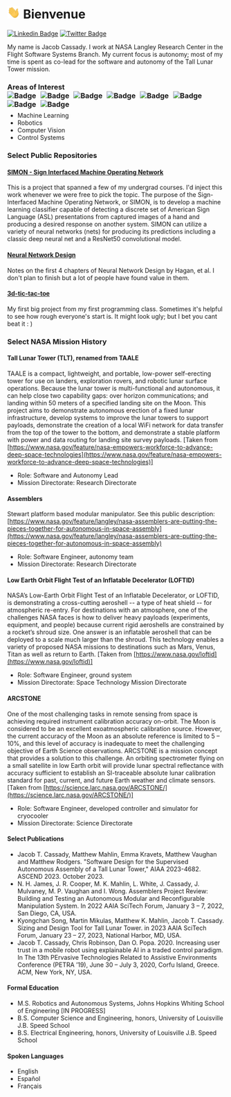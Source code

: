 # <img src="https://raw.githubusercontent.com/ABSphreak/ABSphreak/master/gifs/Hi.gif" width="30px"> Bienvenue
[![Linkedin Badge](https://img.shields.io/badge/-Jacob_Cassady-blue?style=flat-square&logo=Linkedin&logoColor=white&link=https://www.linkedin.com/in/jacob-cassady-315497120/)](https://www.linkedin.com/in/jacob-cassady-315497120/)
[![Twitter Badge](https://img.shields.io/badge/-@Jacob__Cassady-1ca0f1?style=flat-square&labelColor=1ca0f1&logo=twitter&logoColor=white&link=https://twitter.com/Jacob_Cassady)](https://twitter.com/Jacob_Cassady)

My name is Jacob Cassady.  I work at NASA Langley Research Center in the Flight Software Systems Branch.  My current focus is autonomy; most of my time is spent as co-lead for the software and autonomy of the Tall Lunar Tower mission.

<h3> Areas of Interest

<br>

<img alt="Badge" style="float: left; margin-right: 10px;" src="https://img.shields.io/badge/python%20-%2314354C.svg?&style=for-the-badge&logo=python&logoColor=white"/>
<img alt="Badge" style="float: left; margin-right: 10px;"  src="https://img.shields.io/badge/c++%20-%230175C2.svg?&style=for-the-badge&logo=c%2B%2B&logoColor=white"/>
<img alt="Badge" style="float: left; margin-right: 10px;"  src="https://img.shields.io/badge/c%20-%2320232a.svg?&style=for-the-badge&logo=c&logoColor=white"/>
<img alt="Badge" style="float: left; margin-right: 10px;"  src="https://img.shields.io/badge/OpenCV%20-%23FFBB00.svg?&style=for-the-badge&logo=Canonical&logoColor=white"/>
<img alt="Badge" style="float: left; margin-right: 10px;"  src="https://img.shields.io/badge/tensorflow%20-%23FF6F00.svg?&style=for-the-badge&logo=tensorflow&logoColor=white"/>
<img alt="Badge" style="float: left; margin-right: 10px;"  src="https://img.shields.io/badge/keras%20-%23FF0000.svg?&style=for-the-badge&logo=keras&logoColor=white"/>
<img alt="Badge" style="float: left; margin-right: 10px;"  src="https://img.shields.io/badge/ros2%20-%2314354C.svg?&style=for-the-badge&logo=ros&logoColor=white"/>
<img alt="Badge" style="float: left; margin-right: 10px;"  src="https://img.shields.io/badge/git%20-%23F05033.svg?&style=for-the-badge&logo=git&logoColor=white"/>
</h3>
<br>

- Machine Learning
- Robotics
- Computer Vision
- Control Systems

### Select Public Repositories
#### [SIMON - Sign Interfaced Machine Operating Network](https://github.com/jtcass01/SIMON)
This is a project that spanned a few of my undergrad courses.  I'd inject this work whenever we were free to pick the topic. The purpose of the Sign-Interfaced Machine Operating Network, or SIMON, is to develop a machine learning classifier capable of detecting a discrete set of American Sign Language (ASL) presentations from captured images of a hand and producing a desired response on another system. SIMON can utilize a variety of neural networks (nets) for producing its predictions including a classic deep neural net and a ResNet50 convolutional model.

#### [Neural Network Design](https://github.com/jtcass01/Neural-Network-Design)
Notes on the first 4 chapters of Neural Network Design by Hagan, et al. I don't plan to finish but a lot of people have found value in them.

#### [3d-tic-tac-toe](https://github.com/jtcass01/3D-Tic-Tac-Toe)
My first big project from my first programming class. Sometimes it's helpful to see how rough everyone's start is. It might look ugly; but I bet you cant beat it : )

### Select NASA Mission History
#### Tall Lunar Tower (TLT), renamed from TAALE
TAALE is a compact, lightweight, and portable, low-power self-erecting tower for use on landers, exploration rovers, and robotic lunar surface operations. Because the lunar tower is multi-functional and autonomous, it can help close two capability gaps: over horizon communications; and landing within 50 meters of a specified landing site on the Moon. This project aims to demonstrate autonomous erection of a fixed lunar infrastructure, develop systems to improve the lunar towers to support payloads, demonstrate the creation of a local WiFi network for data transfer from the top of the tower to the bottom, and demonstrate a stable platform with power and data routing for landing site survey payloads. [Taken from [https://www.nasa.gov/feature/nasa-empowers-workforce-to-advance-deep-space-technologies](https://www.nasa.gov/feature/nasa-empowers-workforce-to-advance-deep-space-technologies)]
  - Role: Software and Autonomy Lead
  - Mission Directorate: Research Directorate

#### Assemblers
Stewart platform based modular manipulator. See this public description: [https://www.nasa.gov/feature/langley/nasa-assemblers-are-putting-the-pieces-together-for-autonomous-in-space-assembly](https://www.nasa.gov/feature/langley/nasa-assemblers-are-putting-the-pieces-together-for-autonomous-in-space-assembly)
- Role: Software Engineer, autonomy team
- Mission Directorate: Research Directorate

#### Low Earth Orbit Flight Test of an Inflatable Decelerator (LOFTID)
NASA’s Low-Earth Orbit Flight Test of an Inflatable Decelerator, or LOFTID, is demonstrating a cross-cutting aeroshell -- a type of heat shield -- for atmospheric re-entry. For destinations with an atmosphere, one of the challenges NASA faces is how to deliver heavy payloads (experiments, equipment, and people) because current rigid aeroshells are constrained by a rocket’s shroud size. One answer is an inflatable aeroshell that can be deployed to a scale much larger than the shroud. This technology enables a variety of proposed NASA missions to destinations such as Mars, Venus, Titan as well as return to Earth. [Taken from [https://www.nasa.gov/loftid](https://www.nasa.gov/loftid)]
- Role: Software Engineer, ground system
- Mission Directorate: Space Technology Mission Directorate

#### ARCSTONE
One of the most challenging tasks in remote sensing from space is achieving required instrument calibration accuracy on-orbit. The Moon is considered to be an excellent exoatmospheric calibration source. However, the current accuracy of the Moon as an absolute reference is limited to 5 – 10%, and this level of accuracy is inadequate to meet the challenging objective of Earth Science observations. ARCSTONE is a mission concept that provides a solution to this challenge. An orbiting spectrometer flying on a small satellite in low Earth orbit will provide lunar spectral reflectance with accuracy sufficient to establish an SI-traceable absolute lunar calibration standard for past, current, and future Earth weather and climate sensors. [Taken from [https://science.larc.nasa.gov/ARCSTONE/](https://science.larc.nasa.gov/ARCSTONE/)]
- Role: Software Engineer, developed controller and simulator for cryocooler
- Mission Directorate: Science Directorate

#### Select Publications
- Jacob T. Cassady, Matthew Mahlin, Emma Kravets, Matthew Vaughan and Matthew Rodgers. "Software Design for the Supervised Autonomous Assembly of a Tall Lunar Tower," AIAA 2023-4682. ASCEND 2023. October 2023.
- N. H. James, J. R. Cooper, M. K. Mahlin, L. White, J. Cassady, J. Mulvaney, M. P. Vaughan and I. Wong. Assemblers Project Review: Building and Testing an Autonomous Modular and Reconfigurable Manipulation System. In 2022 AAIA SciTech Forum, January 3 – 7, 2022, San Diego, CA, USA.
- Kyongchan Song, Martin Mikulas, Matthew K. Mahlin, Jacob T. Cassady. Sizing and Design Tool for Tall Lunar Tower. in 2023 AAIA SciTech Forum, January 23 – 27, 2023, National Harbor, MD, USA.
- Jacob T. Cassady, Chris Robinson, Dan O. Popa. 2020. Increasing user trust in a mobile robot using explainable AI in a traded control paradigm. In The 13th PErvasive Technologies Related to Assistive Environments Conference (PETRA ’19), June 30 – July 3, 2020, Corfu Island, Greece. ACM, New York, NY, USA.

#### Formal Education
- M.S. Robotics and Autonomous Systems, Johns Hopkins Whiting School of Engineering [IN PROGRESS]
- B.S. Computer Science and Engineering, honors, University of Louisville J.B. Speed School
- B.S. Electrical Engineering, honors, University of Louisville J.B. Speed School

#### Spoken Languages
- English
- Español
- Français
